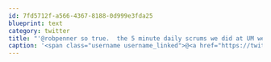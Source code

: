 ```yaml
---
id: 7fd5712f-a566-4367-8188-0d999e3fda25
blueprint: text
category: twitter
title: "'@robpenner so true.  the 5 minute daily scrums we did at UM were extremely beneficial and efficient."
caption: '<span class="username username_linked">@<a href="https://twitter.com/robpenner" title="Robert Penner">robpenner</a></span> so true.  the 5 minute daily scrums we did at UM were extremely beneficial and efficient.'
---
```

